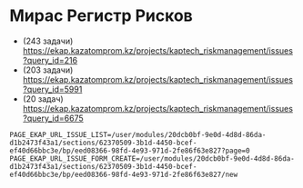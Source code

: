 # Мирас Регистр Рисков

- (243 задачи) https://ekap.kazatomprom.kz/projects/kaptech_riskmanagement/issues?query_id=216
- (203 задачи) https://ekap.kazatomprom.kz/projects/kaptech_riskmanagement/issues?query_id=5991
- (20 задач) https://ekap.kazatomprom.kz/projects/kaptech_riskmanagement/issues?query_id=6675

```env
PAGE_EKAP_URL_ISSUE_LIST=/user/modules/20dcb0bf-9e0d-4d8d-86da-d1b2473f43a1/sections/62370509-3b1d-4450-bcef-ef40d66bbc3e/bp/eed08366-98fd-4e93-971d-2fe86f63e827?page=0
PAGE_EKAP_URL_ISSUE_FORM_CREATE=/user/modules/20dcb0bf-9e0d-4d8d-86da-d1b2473f43a1/sections/62370509-3b1d-4450-bcef-ef40d66bbc3e/bp/eed08366-98fd-4e93-971d-2fe86f63e827/new
```
